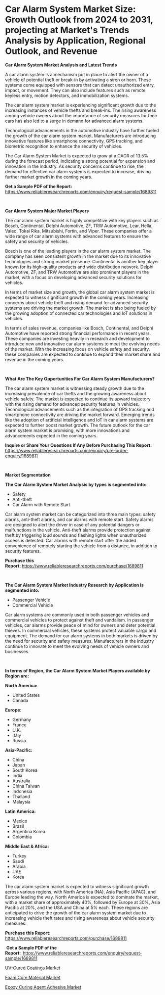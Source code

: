 <p><h1>Car Alarm System Market Size: Growth Outlook from 2024 to 2031, projecting at Market's Trends Analysis by Application, Regional Outlook, and Revenue</h1></p><p><strong>Car Alarm System Market Analysis and Latest Trends</strong></p>
<p><p>A car alarm system is a mechanism put in place to alert the owner of a vehicle of potential theft or break-in by activating a siren or horn. These systems come equipped with sensors that can detect unauthorized entry, impact, or movement. They can also include features such as remote keyless entry, motion detectors, and immobilization systems.</p><p>The car alarm system market is experiencing significant growth due to the increasing instances of vehicle thefts and break-ins. The rising awareness among vehicle owners about the importance of security measures for their cars has also led to a surge in demand for advanced alarm systems.</p><p>Technological advancements in the automotive industry have further fueled the growth of the car alarm system market. Manufacturers are introducing innovative features like smartphone connectivity, GPS tracking, and biometric recognition to enhance the security of vehicles.</p><p>The Car Alarm System Market is expected to grow at a CAGR of 13.5% during the forecast period, indicating a strong potential for expansion and innovation in the industry. As security concerns continue to rise, the demand for effective car alarm systems is expected to increase, driving further market growth in the coming years.</p></p>
<p><strong>Get a Sample PDF of the Report:&nbsp;</strong> <a href="https://www.reliableresearchreports.com/enquiry/request-sample/1689811">https://www.reliableresearchreports.com/enquiry/request-sample/1689811</a></p>
<p>&nbsp;</p>
<p><strong>Car Alarm System Major Market Players</strong></p>
<p><p>The car alarm system market is highly competitive with key players such as Bosch, Continental, Delphi Automotive, ZF, TRW Automotive, Lear, Hella, Valeo, Tokai Rika, Mitsubishi, Fortin, and Viper. These companies offer a wide range of car alarm systems with advanced features to ensure the safety and security of vehicles.</p><p>Bosch is one of the leading players in the car alarm system market. The company has seen consistent growth in the market due to its innovative technologies and strong market presence. Continental is another key player known for its high-quality products and wide distribution network. Delphi Automotive, ZF, and TRW Automotive are also prominent players in the market, with a focus on developing advanced security solutions for vehicles.</p><p>In terms of market size and growth, the global car alarm system market is expected to witness significant growth in the coming years. Increasing concerns about vehicle theft and rising demand for advanced security systems are driving the market growth. The market is also being fueled by the growing adoption of connected car technologies and IoT solutions in vehicles.</p><p>In terms of sales revenue, companies like Bosch, Continental, and Delphi Automotive have reported strong financial performance in recent years. These companies are investing heavily in research and development to introduce new and innovative car alarm systems to meet the evolving needs of the market. With the increasing focus on vehicle safety and security, these companies are expected to continue to expand their market share and revenue in the coming years.</p></p>
<p>&nbsp;</p>
<p><strong>What Are The Key Opportunities For Car Alarm System Manufacturers?</strong></p>
<p><p>The car alarm system market is witnessing steady growth due to the increasing prevalence of car thefts and the growing awareness about vehicle safety. The market is expected to continue its upward trajectory with the rising demand for advanced security features in vehicles. Technological advancements such as the integration of GPS tracking and smartphone connectivity are driving the market forward. Emerging trends like the adoption of artificial intelligence and IoT in car alarm systems are expected to further boost market growth. The future outlook for the car alarm system market is promising, with more innovations and advancements expected in the coming years.</p></p>
<p><strong>Inquire or Share Your Questions If Any Before Purchasing This Report:</strong> <a href="https://www.reliableresearchreports.com/enquiry/pre-order-enquiry/1689811">https://www.reliableresearchreports.com/enquiry/pre-order-enquiry/1689811</a></p>
<p>&nbsp;</p>
<p><strong>Market Segmentation</strong></p>
<p><strong>The Car Alarm System Market Analysis by types is segmented into:</strong></p>
<p><ul><li>Safety</li><li>Anti-theft</li><li>Car Alarm with Remote Start</li></ul></p>
<p><p>Car alarm system market can be categorized into three main types: safety alarms, anti-theft alarms, and car alarms with remote start. Safety alarms are designed to alert the driver in case of any potential dangers or malfunctions in the vehicle. Anti-theft alarms provide protection against theft by triggering loud sounds and flashing lights when unauthorized access is detected. Car alarms with remote start offer the added convenience of remotely starting the vehicle from a distance, in addition to security features.</p></p>
<p><strong>Purchase this Report:&nbsp;</strong><a href="https://www.reliableresearchreports.com/purchase/1689811">https://www.reliableresearchreports.com/purchase/1689811</a></p>
<p>&nbsp;</p>
<p><strong>The Car Alarm System Market Industry Research by Application is segmented into:</strong></p>
<p><ul><li>Passenger Vehicle</li><li>Commercial Vehicle</li></ul></p>
<p><p>Car alarm systems are commonly used in both passenger vehicles and commercial vehicles to protect against theft and vandalism. In passenger vehicles, car alarms provide peace of mind for owners and deter potential thieves. In commercial vehicles, these systems protect valuable cargo and equipment. The demand for car alarm systems in both markets is driven by the need for security and safety measures. Manufacturers in the industry continue to innovate to meet the evolving needs of vehicle owners and businesses.</p></p>
<p>&nbsp;</p>
<p><strong>In terms of Region, the Car Alarm System Market Players available by Region are:</strong></p>
<p>
    <p> <strong> North America: </strong>
        <ul>
            <li>United States</li>
            <li>Canada</li>
        </ul>
        </p> 
    <p> <strong> Europe: </strong>
        <ul>
            <li>Germany</li>
            <li>France</li>
            <li>U.K.</li>
            <li>Italy</li>
            <li>Russia</li>
        </ul>
        </p> 
    <p> <strong> Asia-Pacific: </strong>
        <ul>
            <li>China</li>
            <li>Japan</li>
            <li>South Korea</li>
            <li>India</li>
            <li>Australia</li>
            <li>China Taiwan</li>
            <li>Indonesia</li>
            <li>Thailand</li>
            <li>Malaysia</li>
        </ul>
        </p> 
    <p> <strong> Latin America: </strong>
        <ul>
            <li>Mexico</li>
            <li>Brazil</li>
            <li>Argentina Korea</li>
            <li>Colombia</li>
        </ul>
        </p> 
    <p> <strong> Middle East & Africa: </strong>
        <ul>
            <li>Turkey</li>
            <li>Saudi</li>
            <li>Arabia</li>
            <li>UAE</li>
            <li>Korea</li>
        </ul>
    </p>
    </p>
<p><p>The car alarm system market is expected to witness significant growth across various regions, with North America (NA), Asia Pacific (APAC), and Europe leading the way. North America is expected to dominate the market, with a market share of approximately 40%, followed by Europe at 30%, Asia Pacific at 20%, and the USA and China at 5% each. These regions are anticipated to drive the growth of the car alarm system market due to increasing vehicle theft rates and rising awareness about vehicle security measures.</p></p>
<p><strong>Purchase this Report: </strong><a href="https://www.reliableresearchreports.com/purchase/1689811">https://www.reliableresearchreports.com/purchase/1689811</a></p>
<p>&nbsp;<strong>Get a Sample PDF of the Report:&nbsp;&nbsp;</strong><a href="https://www.reliableresearchreports.com/enquiry/request-sample/1689811">https://www.reliableresearchreports.com/enquiry/request-sample/1689811</a></p>
<p><strong></strong></p>
<p><p><a href="https://view.publitas.com/reportprime-1/global-uv-cured-coatings-market-size-and-market-trends-insights-and-projections-from-2023-to-2030/">UV-Cured Coatings Market</a></p><p><a href="https://view.publitas.com/reportprime-1/insights-into-foam-core-material-market-size-analysing-market-share-trends-and-growth-from-2023-to-2030/">Foam Core Material Market</a></p><p><a href="https://view.publitas.com/reportprime-1/epoxy-curing-agent-adhesive-market-size-global-industry-overview-market-segmentation-and-forecast-2023-to-2030/">Epoxy Curing Agent Adhesive Market</a></p></p>